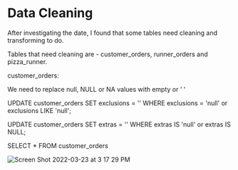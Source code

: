 # Data Cleaning

After investigating the date, I found that some tables need cleaning and transforming to do.

Tables that need cleaning are - customer_orders, runner_orders and pizza_runner.

customer_orders: 


We need to replace null, NULL or NA values with empty or ‘ ‘

UPDATE customer_orders 
SET exclusions = '' 
WHERE exclusions = 'null' or exclusions LIKE 'null';

UPDATE customer_orders 
SET extras = '' 
WHERE extras IS 'null' or extras IS NULL;

SELECT * FROM customer_orders 

![Screen Shot 2022-03-23 at 3 17 29 PM](https://user-images.githubusercontent.com/85157023/159611295-8d048707-62c8-42b0-80d9-99662b2c07fa.png)






